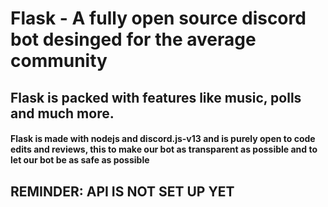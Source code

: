 # Flask - A fully open source discord bot desinged for the average community
## Flask is packed with features like music, polls and much more.

#### Flask is made with nodejs and discord.js-v13 and is purely open to code edits and reviews, this to make our bot as transparent as possible and to let our bot be as safe as possible

## REMINDER: API IS NOT SET UP YET
